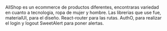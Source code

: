 AllShop es un ecommerce de productos diferentes, encontraras variedad en cuanto a tecnologia, ropa de mujer y hombre.
Las librerias que use fue, materialUI, para el diseño. 
React-router para las rutas.
AuthO, para realizar el login y logout
SweetAlert para poner alertas.